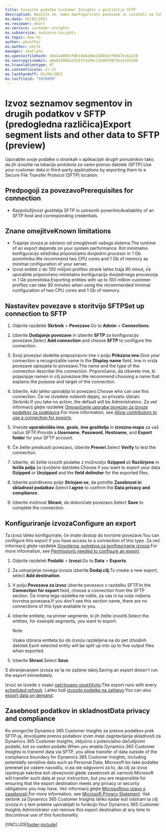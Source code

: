 ```yaml
---
title: Izvozite podatke Customer Insights v gostitelje SFTP
description: Naučite se, kako konfigurirati povezavo in izvažati na lokacijo SFTP.
ms.date: 03/03/2021
ms.reviewer: mhart
ms.service: customer-insights
ms.subservice: audience-insights
ms.topic: how-to
author: pkieffer
ms.author: philk
manager: shellyha
ms.openlocfilehash: 3663a48955f0b1db8a96e25403e5f8947bc6a220
ms.sourcegitcommit: e8e03309ba2515374a70c132d0758f3e1e1851d0
ms.translationtype: HT
ms.contentlocale: sl-SI
ms.lasthandoff: 05/04/2021
ms.locfileid: "5976959"
---
```

# <a name="export-segment-lists-and-other-data-to-sftp-preview"></a><span data-ttu-id="bd759-103">Izvoz seznamov segmentov in drugih podatkov v SFTP (predogledna različica)</span><span class="sxs-lookup"><span data-stu-id="bd759-103">Export segment lists and other data to SFTP (preview)</span></span>

<span data-ttu-id="bd759-104">Uporabite svoje podatke o strankah v aplikacijah drugih ponudnikov tako, da jih izvozite na lokacijo protokola za varen prenos datotek (SFTP).</span><span class="sxs-lookup"><span data-stu-id="bd759-104">Use your customer data in third-party applications by exporting them to a Secure File Transfer Protocol (SFTP) location.</span></span>

## <a name="prerequisites-for-connection"></a><span data-ttu-id="bd759-105">Predpogoji za povezavo</span><span class="sxs-lookup"><span data-stu-id="bd759-105">Prerequisites for connection</span></span>

- <span data-ttu-id="bd759-106">Razpoložljivost gostitelja SFTP in ustreznih poverilnic</span><span class="sxs-lookup"><span data-stu-id="bd759-106">Availability of an SFTP host and corresponding credentials.</span></span>

## <a name="known-limitations"></a><span data-ttu-id="bd759-107">Znane omejitve</span><span class="sxs-lookup"><span data-stu-id="bd759-107">Known limitations</span></span>

- <span data-ttu-id="bd759-108">Trajanje izvoza je odvisno od zmogljivosti vašega sistema.</span><span class="sxs-lookup"><span data-stu-id="bd759-108">The runtime of an export depends on your system performance.</span></span> <span data-ttu-id="bd759-109">Kot minimalno konfiguracijo strežnika priporočamo dvojedrni procesor in 1 Gb pomnilnika.</span><span class="sxs-lookup"><span data-stu-id="bd759-109">We recommend two CPU cores and 1 Gb of memory as minimal configuration of your server.</span></span> 
- <span data-ttu-id="bd759-110">Izvoz entitet z do 100 milijoni profilov strank lahko traja 90 minut, če uporabite priporočeno minimalno konfiguracijo dvojedrnega procesorja in 1 Gb pomnilnika.</span><span class="sxs-lookup"><span data-stu-id="bd759-110">Exporting entities with up to 100 million customer profiles can take 90 minutes when using the recommended minimal configuration of two CPU cores and 1 Gb of memory.</span></span> 

## <a name="set-up-connection-to-sftp"></a><span data-ttu-id="bd759-111">Nastavitev povezave s storitvijo SFTP</span><span class="sxs-lookup"><span data-stu-id="bd759-111">Set up connection to SFTP</span></span>

1. <span data-ttu-id="bd759-112">Odprite razdelek **Skrbnik** > **Povezave**.</span><span class="sxs-lookup"><span data-stu-id="bd759-112">Go to **Admin** > **Connections**.</span></span>

1. <span data-ttu-id="bd759-113">Izberite **Dodajanje povezave** in izberite **SFTP** za konfiguracijo povezave.</span><span class="sxs-lookup"><span data-stu-id="bd759-113">Select **Add connection** and choose **SFTP** to configure the connection.</span></span>

1. <span data-ttu-id="bd759-114">Svoji povezavi dodelite prepoznavno ime v polju **Prikazno ime**.</span><span class="sxs-lookup"><span data-stu-id="bd759-114">Give your connection a recognizable name in the **Display name** field.</span></span> <span data-ttu-id="bd759-115">Ime in vrsta povezave opisujeta to povezavo.</span><span class="sxs-lookup"><span data-stu-id="bd759-115">The name and the type of the connection describe this connection.</span></span> <span data-ttu-id="bd759-116">Priporočamo, da izberete ime, ki pojasnjuje namen in cilj povezave.</span><span class="sxs-lookup"><span data-stu-id="bd759-116">We recommend choosing a name that explains the purpose and target of the connection.</span></span>

1. <span data-ttu-id="bd759-117">Izberite, kdo lahko uporablja to povezavo.</span><span class="sxs-lookup"><span data-stu-id="bd759-117">Choose who can use this connection.</span></span> <span data-ttu-id="bd759-118">Če ne izvedete nobenih dejanj, so privzeto izbrani Skrbniki.</span><span class="sxs-lookup"><span data-stu-id="bd759-118">If you take no action, the default will be Administrators.</span></span> <span data-ttu-id="bd759-119">Za več informacij glejte razdelek [Omogočanje uporabe povezav za izvoze podatkov za sodelavce](connections.md#allow-contributors-to-use-a-connection-for-exports).</span><span class="sxs-lookup"><span data-stu-id="bd759-119">For more information, see [Allow contributors to use a connection for exports](connections.md#allow-contributors-to-use-a-connection-for-exports).</span></span>

1. <span data-ttu-id="bd759-120">Vnesite **uporabniško ime**, **geslo**, **ime gostitelja** in **izvozno mapo** za vaš račun SFTP.</span><span class="sxs-lookup"><span data-stu-id="bd759-120">Provide a **Username**, **Password**, **Hostname**, and **Export folder** for your SFTP account.</span></span>

1. <span data-ttu-id="bd759-121">Če želite preskusiti povezavo, izberite **Preveri**.</span><span class="sxs-lookup"><span data-stu-id="bd759-121">Select **Verify** to test the connection.</span></span>

1. <span data-ttu-id="bd759-122">Izberite, ali želite izvoziti podatke z možnostjo **Gzipped** ali **Razširjeno** in **ločilo polja** za izvožene datoteke.</span><span class="sxs-lookup"><span data-stu-id="bd759-122">Choose if you want to export your data **Gzipped** or **Unzipped** and the **field delimiter** for the exported files.</span></span>

1. <span data-ttu-id="bd759-123">Izberite potrditveno polje **Strinjam se**, da potrdite **Zasebnost in skladnost podatkov**.</span><span class="sxs-lookup"><span data-stu-id="bd759-123">Select **I agree** to confirm the **Data privacy and compliance**.</span></span>

1. <span data-ttu-id="bd759-124">Izberite možnost **Shrani**, da dokončate povezavo.</span><span class="sxs-lookup"><span data-stu-id="bd759-124">Select **Save** to complete the connection.</span></span>

## <a name="configure-an-export"></a><span data-ttu-id="bd759-125">Konfiguriranje izvoza</span><span class="sxs-lookup"><span data-stu-id="bd759-125">Configure an export</span></span>

<span data-ttu-id="bd759-126">Ta izvoz lahko konfigurirate, če imate dostop do tovrstne povezave.</span><span class="sxs-lookup"><span data-stu-id="bd759-126">You can configure this export if you have access to a connection of this type.</span></span> <span data-ttu-id="bd759-127">Za več informacij glejte razdelek [Dovoljenja, potrebna za konfiguriranje izvoza](export-destinations.md#set-up-a-new-export).</span><span class="sxs-lookup"><span data-stu-id="bd759-127">For more information, see [Permissions needed to configure an export](export-destinations.md#set-up-a-new-export).</span></span>

1. <span data-ttu-id="bd759-128">Odprite razdelek **Podatki** > **Izvozi**.</span><span class="sxs-lookup"><span data-stu-id="bd759-128">Go to **Data** > **Exports**.</span></span>

1. <span data-ttu-id="bd759-129">Za ustvarjanje novega izvoza izberite **Dodaj cilj**.</span><span class="sxs-lookup"><span data-stu-id="bd759-129">To create a new export, select **Add destination**.</span></span>

1. <span data-ttu-id="bd759-130">V polju **Povezava za izvoz** izberite povezavo v razdelku SFTP.</span><span class="sxs-lookup"><span data-stu-id="bd759-130">In the **Connection for export** field, choose a connection from the SFTP section.</span></span> <span data-ttu-id="bd759-131">Če imena tega razdelka ne vidite, za vas ni na voljo nobena tovrstna povezava.</span><span class="sxs-lookup"><span data-stu-id="bd759-131">If you don't see this section name, there are no connections of this type available to you.</span></span>

1. <span data-ttu-id="bd759-132">Izberite entitete, na primer segmente, ki jih želite izvoziti.</span><span class="sxs-lookup"><span data-stu-id="bd759-132">Select the entities, for example segments, you want to export.</span></span>

   > [!NOTE]
   > <span data-ttu-id="bd759-133">Vsaka izbrana entiteta bo ob izvozu razdeljena na do pet izhodnih datotek.</span><span class="sxs-lookup"><span data-stu-id="bd759-133">Each selected entity will be split up into up to five output files when exported.</span></span> 

1. <span data-ttu-id="bd759-134">Izberite **Shrani**.</span><span class="sxs-lookup"><span data-stu-id="bd759-134">Select **Save**.</span></span>

<span data-ttu-id="bd759-135">S shranjevanjem izvoza se ta ne zažene takoj.</span><span class="sxs-lookup"><span data-stu-id="bd759-135">Saving an export doesn't run the export immediately.</span></span>

<span data-ttu-id="bd759-136">Izvoz se izvede z vsako [načrtovano osvežitvijo](system.md#schedule-tab).</span><span class="sxs-lookup"><span data-stu-id="bd759-136">The export runs with every [scheduled refresh](system.md#schedule-tab).</span></span> <span data-ttu-id="bd759-137">Lahko tudi [izvozite podatke na zahtevo](export-destinations.md#run-exports-on-demand).</span><span class="sxs-lookup"><span data-stu-id="bd759-137">You can also [export data on demand](export-destinations.md#run-exports-on-demand).</span></span> 

## <a name="data-privacy-and-compliance"></a><span data-ttu-id="bd759-138">Zasebnost podatkov in skladnost</span><span class="sxs-lookup"><span data-stu-id="bd759-138">Data privacy and compliance</span></span>

<span data-ttu-id="bd759-139">Ko omogočite Dynamics 365 Customer Insights za prenos podatkov prek SFTP-ja, dovoljujete prenos podatkov izven meje zagotavljanja skladnosti za Dynamics 365 Customer Insights, vključno s potencialno občutljivimi podatki, kot so osebni podatki.</span><span class="sxs-lookup"><span data-stu-id="bd759-139">When you enable Dynamics 365 Customer Insights to transmit data via SFTP, you allow transfer of data outside of the compliance boundary for Dynamics 365 Customer Insights, including potentially sensitive data such as Personal Data.</span></span> <span data-ttu-id="bd759-140">Microsoft bo take podatke prenesel po vašem navodilu, vi pa ste odgovorni za to, da cilj za izvoz izpolnjuje kakršne koli obveznosti glede zasebnosti ali varnosti.</span><span class="sxs-lookup"><span data-stu-id="bd759-140">Microsoft will transfer such data at your instruction, but you are responsible for ensuring that the export destination meets any privacy or security obligations you may have.</span></span> <span data-ttu-id="bd759-141">Več informacij glejte [Microsoftovo izjavo o zasebnosti](https://go.microsoft.com/fwlink/?linkid=396732).</span><span class="sxs-lookup"><span data-stu-id="bd759-141">For more information, see [Microsoft Privacy Statement](https://go.microsoft.com/fwlink/?linkid=396732).</span></span>
<span data-ttu-id="bd759-142">Vaš skrbnik za Dynamics 365 Customer Insights lahko kadar koli odstrani ta cilj izvoza in s tem prekine uporabljati to funkcijo.</span><span class="sxs-lookup"><span data-stu-id="bd759-142">Your Dynamics 365 Customer Insights Administrator can remove this export destination at any time to discontinue use of this functionality.</span></span>

[!INCLUDE[footer-include](../includes/footer-banner.md)]
